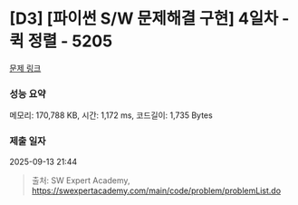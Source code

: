 # [D3] [파이썬 S/W 문제해결 구현] 4일차 - 퀵 정렬 - 5205 

[문제 링크](https://swexpertacademy.com/main/code/problem/problemDetail.do?contestProbId=AWT-VprKcqwDFAVT) 

### 성능 요약

메모리: 170,788 KB, 시간: 1,172 ms, 코드길이: 1,735 Bytes

### 제출 일자

2025-09-13 21:44



> 출처: SW Expert Academy, https://swexpertacademy.com/main/code/problem/problemList.do